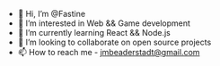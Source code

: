 - 👋 Hi, I’m @Fastine
- 👀 I’m interested in Web && Game development
- 🌱 I’m currently learning React && Node.js
- 💞️ I’m looking to collaborate on open source projects
- 📫 How to reach me - jmbeaderstadt@gmail.com

<!---
Fastine/Fastine is a ✨ special ✨ repository because its `README.md` (this file) appears on your GitHub profile.
You can click the Preview link to take a look at your changes.
--->
